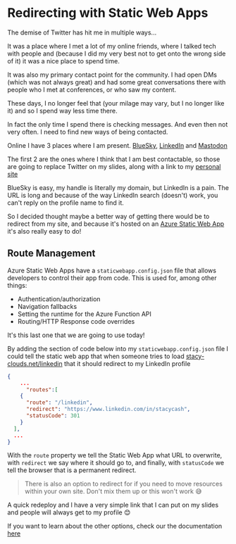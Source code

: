 # Redirecting with Static Web Apps

The demise of Twitter has hit me in multiple ways...

It was a place where I met a lot of my online friends, where I talked tech with people and (because I did my very best not to get onto the wrong side of it) it was a nice place to spend time.

It was also my primary contact point for the community. I had open DMs (which was not always great) and had some great conversations there with people who I met at conferences, or who saw my content.

These days, I no longer feel that (your milage may vary, but I no longer like it) and so I spend way less time there.

In fact the only time I spend there is checking messages. And even then not very often. I need to find new ways of being contacted.

Online I have 3 places where I am present. [BlueSky](https://bsky.app/profile/stacy-clouds.net), [LinkedIn](https://www.linkedin.com/in/stacycash/) and [Mastodon](https://tech.lgbt/@StacyClouds)

The first 2 are the ones where I think that I am best contactable, so those are going to replace Twitter on my slides, along with a link to my [personal site](stacy-clouds.net)

BlueSky is easy, my handle is literally my domain, but LinkedIn is a pain. The URL is long and because of the way LinkedIn search (doesn't) work, you can't reply on the profile name to find it.

So I decided thought maybe a better way of getting there would be to redirect from my site, and because it's hosted on an [Azure Static Web App](https://learn.microsoft.com/en-us/azure/static-web-apps/overview?wt.mc_id=DT-MVP-5003925) it's also really easy to do!

## Route Management

Azure Static Web Apps have a `staticwebapp.config.json` file that allows developers to control their app from code. This is used for, among other things:

- Authentication/authorization
- Navigation fallbacks
- Setting the runtime for the Azure Function API
- Routing/HTTP Response code overrides

It's this last one that we are going to use today!

By adding the section of code below into my `staticwebapp.config.json` file I could tell the static web app that when someone tries to load [stacy-clouds.net/linkedin](https://stacy-clouds.net/linkedin) that it should redirect to my LinkedIn profile

``` json
{
    ...
      "routes":[
    {
      "route": "/linkedin",
      "redirect": "https://www.linkedin.com/in/stacycash",
      "statusCode": 301
    }
  ],
  ...
}
```

With the `route` property we tell the Static Web App what URL to overwrite, with `redirect` we say where it should go to, and finally, with `statusCode` we tell the browser that is a permanent redirect.

> There is also an option to redirect for if you need to move resources within your own site. Don't mix them up or this won't work 😅

A quick redeploy and  I have a very simple link that I can put on my slides and people will always get to my profile 😊

If you want to learn about the other options, check our the documentation [here](https://learn.microsoft.com/en-us/azure/static-web-apps/configuration?wt.mc_id=DT-MVP-5003925)
